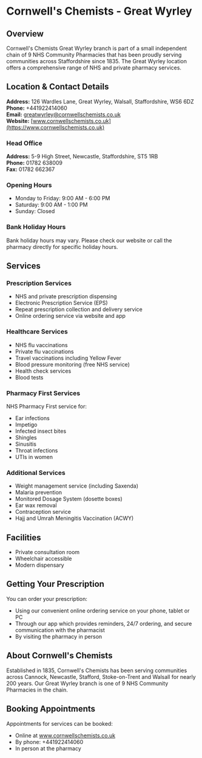 # Cornwell's Chemists - Great Wyrley

## Overview
Cornwell's Chemists Great Wyrley branch is part of a small independent chain of 9 NHS Community Pharmacies that has been proudly serving communities across Staffordshire since 1835. The Great Wyrley location offers a comprehensive range of NHS and private pharmacy services.

## Location & Contact Details

**Address:** 126 Wardles Lane, Great Wyrley, Walsall, Staffordshire, WS6 6DZ  
**Phone:** +441922414060  
**Email:** greatwyrley@cornwellschemists.co.uk  
**Website:** [www.cornwellschemists.co.uk](https://www.cornwellschemists.co.uk)

### Head Office
**Address:** 5-9 High Street, Newcastle, Staffordshire, ST5 1RB  
**Phone:** 01782 638009  
**Fax:** 01782 662367

### Opening Hours
- Monday to Friday: 9:00 AM - 6:00 PM
- Saturday: 9:00 AM - 1:00 PM
- Sunday: Closed

### Bank Holiday Hours
Bank holiday hours may vary. Please check our website or call the pharmacy directly for specific holiday hours.

## Services

### Prescription Services
- NHS and private prescription dispensing
- Electronic Prescription Service (EPS)
- Repeat prescription collection and delivery service
- Online ordering service via website and app

### Healthcare Services
- NHS flu vaccinations
- Private flu vaccinations
- Travel vaccinations including Yellow Fever
- Blood pressure monitoring (free NHS service)
- Health check services
- Blood tests

### Pharmacy First Services
NHS Pharmacy First service for:
- Ear infections
- Impetigo
- Infected insect bites
- Shingles
- Sinusitis
- Throat infections
- UTIs in women

### Additional Services
- Weight management service (including Saxenda)
- Malaria prevention
- Monitored Dosage System (dosette boxes)
- Ear wax removal
- Contraception service
- Hajj and Umrah Meningitis Vaccination (ACWY)

## Facilities
- Private consultation room
- Wheelchair accessible
- Modern dispensary

## Getting Your Prescription

You can order your prescription:
- Using our convenient online ordering service on your phone, tablet or PC
- Through our app which provides reminders, 24/7 ordering, and secure communication with the pharmacist
- By visiting the pharmacy in person

## About Cornwell's Chemists
Established in 1835, Cornwell's Chemists has been serving communities across Cannock, Newcastle, Stafford, Stoke-on-Trent and Walsall for nearly 200 years. Our Great Wyrley branch is one of 9 NHS Community Pharmacies in the chain.

## Booking Appointments
Appointments for services can be booked:
- Online at www.cornwellschemists.co.uk
- By phone: +441922414060
- In person at the pharmacy 
